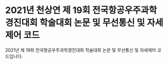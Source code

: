 # 2021년 천상연 제 19회 전국항공우주과학경진대회 학술대회 논문 및 무선통신 및 자세제어 코드

2021년 제 19회 전국항공우주과학경진대회 학술대회 논문 및 무선통신 및 자세제어 코드입니다.
